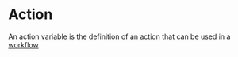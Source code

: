 Action
======

An action variable is the definition of an action that can be used in a [workflow](Workflow)

